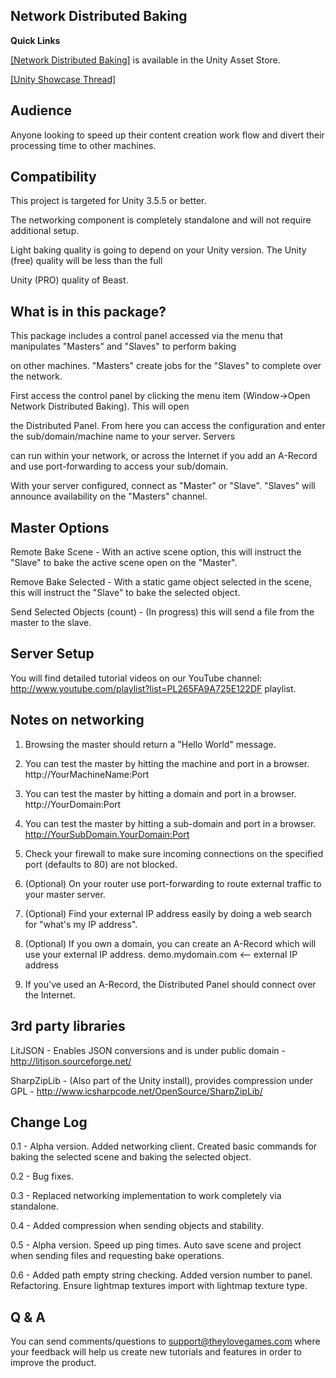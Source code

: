 Network Distributed Baking
--------------------------

**Quick Links**

<a target=_blank href="https://www.assetstore.unity3d.com/#/content/4305">[Network Distributed Baking]</a> is available in the Unity Asset Store.

<a target=_blank href="http://forum.unity3d.com/threads/149836-Network-Distributed-Baking?p=1026463">[Unity Showcase Thread]</a>

Audience
--------

Anyone looking to speed up their content creation work flow and divert their processing time to other machines.


Compatibility
-------------

This project is targeted for Unity 3.5.5 or better.

The networking component is completely standalone and will not require additional setup.

Light baking quality is going to depend on your Unity version. The Unity (free) quality will be less than the full

Unity (PRO) quality of Beast.


What is in this package?
------------------------

This package includes a control panel accessed via the menu that manipulates "Masters" and "Slaves" to perform baking

on other machines. "Masters" create jobs for the "Slaves" to complete over the network.

First access the control panel by clicking the menu item (Window->Open Network Distributed Baking). This will open

the Distributed Panel. From here you can access the configuration and enter the sub/domain/machine name to your server. Servers

can run within your network, or across the Internet if you add an A-Record and use port-forwarding to access your sub/domain.

With your server configured, connect as "Master" or "Slave". "Slaves" will announce availability on the "Masters" channel.


Master Options
--------------

Remote Bake Scene - With an active scene option, this will instruct the "Slave" to bake the active scene open on the "Master".

Remove Bake Selected - With a static game object selected in the scene, this will instruct the "Slave" to bake the selected object.

Send Selected Objects (count) - (In progress) this will send a file from the master to the slave.


Server Setup
------------

You will find detailed tutorial videos on our YouTube channel: http://www.youtube.com/playlist?list=PL265FA9A725E122DF playlist.


Notes on networking
----------------

1) Browsing the master should return a "Hello World" message.

2) You can test the master by hitting the machine and port in a browser. http://YourMachineName:Port

3) You can test the master by hitting a domain and port in a browser. http://YourDomain:Port

4) You can test the master by hitting a sub-domain and port in a browser. http://YourSubDomain.YourDomain:Port

5) Check your firewall to make sure incoming connections on the specified port (defaults to 80) are not blocked.

6) (Optional) On your router use port-forwarding to route external traffic to your master server.

7) (Optional) Find your external IP address easily by doing a web search for "what's my IP address".

8) (Optional) If you own a domain, you can create an A-Record which will use your external IP address.
	demo.mydomain.com <-- external IP address
	
9) If you've used an A-Record, the Distributed Panel should connect over the Internet.


3rd party libraries
-------------------

LitJSON - Enables JSON conversions and is under public domain - http://litjson.sourceforge.net/

SharpZipLib - (Also part of the Unity install), provides compression under GPL - http://www.icsharpcode.net/OpenSource/SharpZipLib/


Change Log
----------

0.1 - Alpha version. Added networking client. Created basic commands for baking the selected scene and baking the selected object.

0.2 - Bug fixes.

0.3 - Replaced networking implementation to work completely via standalone.

0.4 - Added compression when sending objects and stability.

0.5 - Alpha version. Speed up ping times. Auto save scene and project when sending files and requesting bake operations.

0.6 - Added path empty string checking. Added version number to panel. Refactoring. Ensure lightmap textures import with lightmap texture type.

Q & A
-----

You can send comments/questions to support@theylovegames.com where your feedback will help us create new tutorials and features in order to improve the product.
